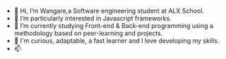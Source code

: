 - 👋 Hi, I’m Wangare,a Software engineering student at ALX School.
- 👀 I’m  particularly interested in Javascript frameworks.
- 🌱 I’m currently studying Front-end & Back-end programming  using a methodology based on peer-learning and projects.
- 💞️ I'm curious, adaptable, a fast learner and I love developing my skills.
- 📫 
<!---
--->
